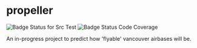 # propeller

![Badge Status for Src Test](https://github.com/gavingro/propeller/actions/workflows/test-src.yml/badge.svg)
![Badge Status Code Coverage](https://github.com/gavingro/propeller/.github/coverage.svg)

An in-progress project to predict how 'flyable' vancouver airbases will be.

